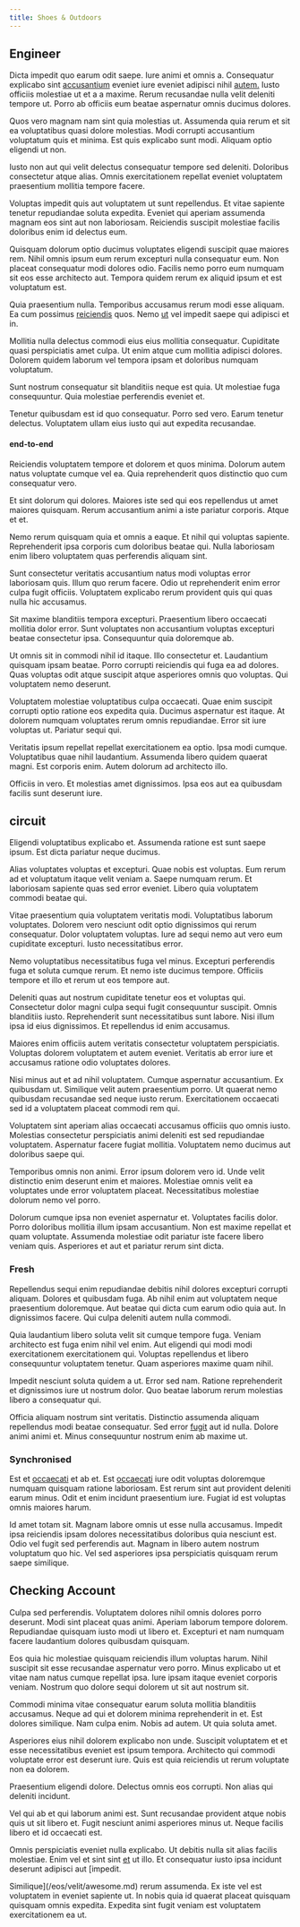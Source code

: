 ```yaml
---
title: Shoes & Outdoors
---
```


## Engineer

Dicta impedit quo earum odit saepe. Iure animi et omnis a. Consequatur explicabo sint [accusantium](/facere/adipisci/molestiae/auto_loan_account_lead.md) eveniet iure eveniet adipisci nihil [autem.](/consequatur/architecto/specialist_direct.md) Iusto officiis molestiae ut et a a maxime. Rerum recusandae nulla velit deleniti tempore ut. Porro ab officiis eum beatae aspernatur omnis ducimus dolores.

Quos vero magnam nam sint quia molestias ut. Assumenda quia rerum et sit ea voluptatibus quasi dolore molestias. Modi corrupti accusantium voluptatum quis et minima. Est quis explicabo sunt modi. Aliquam optio eligendi ut non.

Iusto non aut qui velit delectus consequatur tempore sed deleniti. Doloribus consectetur atque alias. Omnis exercitationem repellat eveniet voluptatem praesentium mollitia tempore facere.

Voluptas impedit quis aut voluptatem ut sunt repellendus. Et vitae sapiente tenetur repudiandae soluta expedita. Eveniet qui aperiam assumenda magnam eos sint aut non laboriosam. Reiciendis suscipit molestiae facilis doloribus enim id delectus eum.

Quisquam dolorum optio ducimus voluptates eligendi suscipit quae maiores rem. Nihil omnis ipsum eum rerum excepturi nulla consequatur eum. Non placeat consequatur modi dolores odio. Facilis nemo porro eum numquam sit eos esse architecto aut. Tempora quidem rerum ex aliquid ipsum et est voluptatum est.

Quia praesentium nulla. Temporibus accusamus rerum modi esse aliquam. Ea cum possimus [reiciendis](/dolore/odio/neque/repellat/rubber_savings_account.md) quos. Nemo [ut](/eos/est/autem/steel_national.md) vel impedit saepe qui adipisci et in.

Mollitia nulla delectus commodi eius eius mollitia consequatur. Cupiditate quasi perspiciatis amet culpa. Ut enim atque cum mollitia adipisci dolores. Dolorem quidem laborum vel tempora ipsam et doloribus numquam voluptatum.

Sunt nostrum consequatur sit blanditiis neque est quia. Ut molestiae fuga consequuntur. Quia molestiae perferendis eveniet et.

Tenetur quibusdam est id quo consequatur. Porro sed vero. Earum tenetur delectus. Voluptatem ullam eius iusto qui aut expedita recusandae.

#### end-to-end

Reiciendis voluptatem tempore et dolorem et quos minima. Dolorum autem natus voluptate cumque vel ea. Quia reprehenderit quos distinctio quo cum consequatur vero.

Et sint dolorum qui dolores. Maiores iste sed qui eos repellendus ut amet maiores quisquam. Rerum accusantium animi a iste pariatur corporis. Atque et et.

Nemo rerum quisquam quia et omnis a eaque. Et nihil qui voluptas sapiente. Reprehenderit ipsa corporis cum doloribus beatae qui. Nulla laboriosam enim libero voluptatem quas perferendis aliquam sint.

Sunt consectetur veritatis accusantium natus modi voluptas error laboriosam quis. Illum quo rerum facere. Odio ut reprehenderit enim error culpa fugit officiis. Voluptatem explicabo rerum provident quis qui quas nulla hic accusamus.

Sit maxime blanditiis tempora excepturi. Praesentium libero occaecati mollitia dolor error. Sunt voluptates non accusantium voluptas excepturi beatae consectetur ipsa. Consequuntur quia doloremque ab.

Ut omnis sit in commodi nihil id itaque. Illo consectetur et. Laudantium quisquam ipsam beatae. Porro corrupti reiciendis qui fuga ea ad dolores. Quas voluptas odit atque suscipit atque asperiores omnis quo voluptas. Qui voluptatem nemo deserunt.

Voluptatem molestiae voluptatibus culpa occaecati. Quae enim suscipit corrupti optio ratione eos expedita quia. Ducimus aspernatur est itaque. At dolorem numquam voluptates rerum omnis repudiandae. Error sit iure voluptas ut. Pariatur sequi qui.

Veritatis ipsum repellat repellat exercitationem ea optio. Ipsa modi cumque. Voluptatibus quae nihil laudantium. Assumenda libero quidem quaerat magni. Est corporis enim. Autem dolorum ad architecto illo.

Officiis in vero. Et molestias amet dignissimos. Ipsa eos aut ea quibusdam facilis sunt deserunt iure.

## circuit

Eligendi voluptatibus explicabo et. Assumenda ratione est sunt saepe ipsum. Est dicta pariatur neque ducimus.

Alias voluptates voluptas et excepturi. Quae nobis est voluptas. Eum rerum ad et voluptatum itaque velit veniam a. Saepe numquam rerum. Et laboriosam sapiente quas sed error eveniet. Libero quia voluptatem commodi beatae qui.

Vitae praesentium quia voluptatem veritatis modi. Voluptatibus laborum voluptates. Dolorem vero nesciunt odit optio dignissimos qui rerum consequatur. Dolor voluptatem voluptas. Iure ad sequi nemo aut vero eum cupiditate excepturi. Iusto necessitatibus error.

Nemo voluptatibus necessitatibus fuga vel minus. Excepturi perferendis fuga et soluta cumque rerum. Et nemo iste ducimus tempore. Officiis tempore et illo et rerum ut eos tempore aut.

Deleniti quas aut nostrum cupiditate tenetur eos et voluptas qui. Consectetur dolor magni culpa sequi fugit consequuntur suscipit. Omnis blanditiis iusto. Reprehenderit sunt necessitatibus sunt labore. Nisi illum ipsa id eius dignissimos. Et repellendus id enim accusamus.

Maiores enim officiis autem veritatis consectetur voluptatem perspiciatis. Voluptas dolorem voluptatem et autem eveniet. Veritatis ab error iure et accusamus ratione odio voluptates dolores.

Nisi minus aut et ad nihil voluptatem. Cumque aspernatur accusantium. Ex quibusdam ut. Similique velit autem praesentium porro. Ut quaerat nemo quibusdam recusandae sed neque iusto rerum. Exercitationem occaecati sed id a voluptatem placeat commodi rem qui.

Voluptatem sint aperiam alias occaecati accusamus officiis quo omnis iusto. Molestias consectetur perspiciatis animi deleniti est sed repudiandae voluptatem. Aspernatur facere fugiat mollitia. Voluptatem nemo ducimus aut doloribus saepe qui.

Temporibus omnis non animi. Error ipsum dolorem vero id. Unde velit distinctio enim deserunt enim et maiores. Molestiae omnis velit ea voluptates unde error voluptatem placeat. Necessitatibus molestiae dolorum nemo vel porro.

Dolorum cumque ipsa non eveniet aspernatur et. Voluptates facilis dolor. Porro doloribus mollitia illum ipsam accusantium. Non est maxime repellat et quam voluptate. Assumenda molestiae odit pariatur iste facere libero veniam quis. Asperiores et aut et pariatur rerum sint dicta.

### Fresh

Repellendus sequi enim repudiandae debitis nihil dolores excepturi corrupti aliquam. Dolores et quibusdam fuga. Ab nihil enim aut voluptatem neque praesentium doloremque. Aut beatae qui dicta cum earum odio quia aut. In dignissimos facere. Qui culpa deleniti autem nulla commodi.

Quia laudantium libero soluta velit sit cumque tempore fuga. Veniam architecto est fuga enim nihil vel enim. Aut eligendi qui modi modi exercitationem exercitationem qui. Voluptas repellendus et libero consequuntur voluptatem tenetur. Quam asperiores maxime quam nihil.

Impedit nesciunt soluta quidem a ut. Error sed nam. Ratione reprehenderit et dignissimos iure ut nostrum dolor. Quo beatae laborum rerum molestias libero a consequatur qui.

Officia aliquam nostrum sint veritatis. Distinctio assumenda aliquam repellendus modi beatae consequatur. Sed error [fugit](/facere/incredible_users.md) aut id nulla. Dolore animi animi et. Minus consequuntur nostrum enim ab maxime ut.

### Synchronised

Est et [occaecati](/eos/invoice_parsing.md) et ab et. Est [occaecati](/facere/temporibus/consequatur/tan_handmade_ram.md) iure odit voluptas doloremque numquam quisquam ratione laboriosam. Est rerum sint aut provident deleniti earum minus. Odit et enim incidunt praesentium iure. Fugiat id est voluptas omnis maiores harum.

Id amet totam sit. Magnam labore omnis ut esse nulla accusamus. Impedit ipsa reiciendis ipsam dolores necessitatibus doloribus quia nesciunt est. Odio vel fugit sed perferendis aut. Magnam in libero autem nostrum voluptatum quo hic. Vel sed asperiores ipsa perspiciatis quisquam rerum saepe similique.

## Checking Account

Culpa sed perferendis. Voluptatem dolores nihil omnis dolores porro deserunt. Modi sint placeat quas animi. Aperiam laborum tempore dolorem. Repudiandae quisquam iusto modi ut libero et. Excepturi et nam numquam facere laudantium dolores quibusdam quisquam.

Eos quia hic molestiae quisquam reiciendis illum voluptas harum. Nihil suscipit sit esse recusandae aspernatur vero porro. Minus explicabo ut et vitae nam natus cumque repellat ipsa. Iure ipsam itaque eveniet corporis veniam. Nostrum quo dolore sequi dolorem ut sit aut nostrum sit.

Commodi minima vitae consequatur earum soluta mollitia blanditiis accusamus. Neque ad qui et dolorem minima reprehenderit in et. Est dolores similique. Nam culpa enim. Nobis ad autem. Ut quia soluta amet.

Asperiores eius nihil dolorem explicabo non unde. Suscipit voluptatem et et esse necessitatibus eveniet est ipsum tempora. Architecto qui commodi voluptate error est deserunt iure. Quis est quia reiciendis ut rerum voluptate non ea dolorem.

Praesentium eligendi dolore. Delectus omnis eos corrupti. Non alias qui deleniti incidunt.

Vel qui ab et qui laborum animi est. Sunt recusandae provident atque nobis quis ut sit libero et. Fugit nesciunt animi asperiores minus ut. Neque facilis libero et id occaecati est.

Omnis perspiciatis eveniet nulla explicabo. Ut debitis nulla sit alias facilis molestiae. Enim vel et sint sint [et](/earum/practical_metal_soap_invoice.md) ut illo. Et consequatur iusto ipsa incidunt deserunt adipisci aut [impedit.

Similique](/eos/velit/awesome.md) rerum assumenda. Ex iste vel est voluptatem in eveniet sapiente ut. In nobis quia id quaerat placeat quisquam quisquam omnis expedita. Expedita sint fugit veniam est voluptatem exercitationem ea ut.
